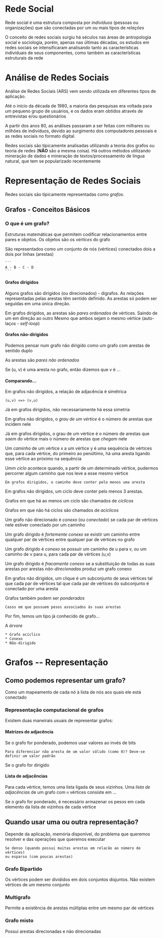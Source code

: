 # Rede Social

Rede social é uma estrutura composta por _indivíduos_ (pessoas ou organizações)
que são conectadas por um ou mais tipos de _relações_

O conceito de redes sociais surgiu há séculos nas áreas de antropologia social e sociologia,
porém, apenas nas últimas décadas, os estudos em redes sociais se intensificaram analisando tanto as características
individuais de seus componentes, como também as características estruturais da rede

# Análise de Redes Sociais
Análise de Redes Sociais (ARS) vem sendo utilizada em diferentes tipos de aplicação.

Até o início da década de 1980, a maioria das pesquisas era voltada para um pequeno grupo
de usuários, e os dados eram obtidos através de entrevistas e/ou questionários

A partir dos anos 80, as análises passaram a ser feitas com milhares ou milhões de indivíduos,
devido ao surgimento dos computadores pessoais e as redes sociais no formato digital. 

Redes sociais são tipicamente analisadas utilizando a teoria dos grafos ou teoria de redes (**NÃO** são a mesma coisa).
Há outros métodos utilizando mineração de dados e mineração de textos/processamento de língua natural, que tem se
popularizado recentemente

# Representação de Redes Sociais

Redes sociais são tipicamente representadas como _grafos_.

## Grafos - Conceitos Básicos
### O que é um grafo?

Estruturas matemáticas que permitem codificar relacionamentos entre pares e objetos. Os 
objetos são os _vértices_ do grafo

São representados como um conjunto de nós (vértices) conectados dois a dois por linhas (arestas)

    ```
    A - B - C - D
    ```

#### Grafos dirigidos
Alguns grafos são dirigidos (ou direcionados) - digrafos. As relações representadas pelas arestas
têm sentido definido. As arestas só podem ser seguidas em uma única direção.

Em grafos dirigidos, as arestas são _pares ordenados_ de vértices. Saindo de um em direção ao outro
Mesmo que ambos sejam o mesmo vértice (auto-laços - *self-loop*)

#### Grafos não-dirigidos
Podemos pensar num grafo não dirigido como um grafo com arestas de sentido duplo

As arestas são _pares não ordenados_

Se (u, v) é uma aresta no grafo, então dizemos que _v_ é ... 

#### Comparando...

Em grafos não dirigidos, a relação de adjacência é simétrica
```
(u,v) <=> (v,u)
```

Já em grafos dirigidos, não necessariamente há essa simetria

Em grafos não dirigidos, o _grau de um vértice_ é o número de arestas que
incidem nele

Já em grafos dirigidos, o grau de um vértice é o número de arestas que _saem_ do
vértice mais o número de arestas que _chegam_ nele

Um _caminho_ de um vértice x a um vértice y é uma sequência de vértices que, para
cada vértice, do primeiro ao penúltimo, há uma aresta ligando esse vértice ao próximo
na sequência

Umm _ciclo_ acontece quando, a partir de um determinado vértice, pudermos percorrer 
algum caminho que nos leve a esse mesmo vértice
    
    Em grafos dirigidos, o caminho deve conter pelo menos uma aresta

Em grafos não dirigidos, um ciclo deve conter pelo menos 3 arestas.

Grafos em que há ao menos um ciclo são chamados de _cíclicos_

Grafos em que não há ciclos são chamados de _acíclicos_

Um grafo não direcionado é _conexo_ (ou _conectado_) se cada par de vértices nele
estiver conectado por um caminho

Um grafo dirigido é _fortemente conexo_ se existir um caminho entre qualquer par
de vértices entre qualquer par de vértices no grafo

Um grafo dirigido é _conexo_ se possuir um caminho de u para v, _ou_ um caminho 
de v para u, para cada par de vértices (u,v)

Um grafo dirigido é _fracamente conexo_ se a substituição de todas as suas arestas
por arestas _não-direcionadas_ produz um grafo conexo

Em grafos não dirigidos, um clique é um subconjunto de seus vértices tal que cada
par de vértices tal que cada par de vértices do subconjunto é conectado por uma aresta

Grafos também podem ser _ponderados_ 

    Casos em que possuem pesos associados às suas arestas

Por fim, temos um tipo já conhecido de grafo...

A _árvore_

    * Grafo acíclico
    * Conexo
    * Não-dirigido

# Grafos -- Representação

## Como podemos representar um grafo?

Como um mapeamento de cada nó à lista de nós aos quais ele está conectado

### Representação computacional de grafos

Existem duas maneirais usuais de representar grafos:

#### Matrizes de adjacência
Se o grafo for ponderado, podemos usar valores ao invés de bits

```
Para diferenciar não aresta de um valor válido (como 0)? Deve-se definir um valor padrão
```
    
Se o grafo for dirigido

#### Lista de adjacências

Para cada vértice, temos uma lista ligada de seus vizinhos. Uma _lista de adjacências_ de um grafo com `n`
vértices consiste em ...

Se o grafo for ponderado, é necessário armazenar os pesos em cada elemento da
lista de vizinhos de cada vértice

## Quando usar uma ou outra representação?

Depende da aplicação, memória disponível, do problema que queremos resolver e das
operações que queremos executar

    Se denso (quando possui muitas arestas em relacão ao número de vértices)
    ou esparso (com poucas arestas)

### Grafo Bipartido

Os vértices podem ser divididos em dois conjuntos disjuntos. Não existem vértices de 
um mesmo conjunto

### Multigrafo

Permite a existência de arestas múltiplas entre um mesmo par de vértices

### Grafo misto

Possui arestas direcionadas e não direcionadas

